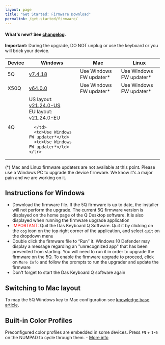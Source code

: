 ```yaml
---
layout: page
title: "Get Started: Firmware Download"
permalink: /get-started/firmware/
---
```

#### What's new? See <a href="{{site.baseurl}}/updates/changelog-firmware/">changelog</a>.

<div class="alert alert-danger mt-3" role="alert">
<b>Important:</b> During the upgrade, DO NOT unplug or use the keyboard or you will brick your device.
</div>


<table class='table table-bordered'>
  <thead>
    <tr>
      <th scope="col">Device</th>
      <th scope="col">Windows</th>
      <th scope="col">Mac</th>
      <th scope="col">Linux</th>
    </tr>
    </thead>
    <tr>
      <td>
      5Q
      </td>
      <td>
        <a href='https://s3-us-west-2.amazonaws.com/q-software-releases/Firmware-releases/5Q/5Q_Firmware_7.4.18.exe'>
        v7.4.18
        </a>
      </td>
      <td>Use Windows FW updater*</td>
      <td>Use Windows FW updater*</td>
    </tr>
    <tr>
      <td>
      X50Q
      </td>
      <td>
        <a href='https://s3-us-west-2.amazonaws.com/q-software-releases/Firmware-releases/X50Q/DasKeyboardX50_Firmware_64.0.0.exe'>
        v64.0.0
        </a>
      </td>
      <td>Use Windows FW updater*</td>
      <td>Use Windows FW updater*</td>
    </tr>
    <tr>
      <td>
      4Q
      </td>
      <td>
        US layout:&nbsp;
        <a href='https://s3-us-west-2.amazonaws.com/q-software-releases/Firmware-releases/DK4Q/DK4Q_US_Firmware_21.24.0.exe'>
        v21.24.0-US
        </a>
      <br/>
        EU layout:&nbsp;
        <a href='https://s3-us-west-2.amazonaws.com/q-software-releases/Firmware-releases/DK4Q/DK4Q_EU_Firmware_21.24.0.exe'>
        v21.24.0-EU
        </a>

      </td>
      <td>Use Windows FW updater*</td>
      <td>Use Windows FW updater*</td>
    </tr>
  
</table>

(*) Mac and Linux firmware updaters are not available at this point. Please use a Windows PC 
to upgrade the device firmware. We know it's a major pain and we are working on it.

## Instructions for Windows

- Download the firmware file. If the 5Q firmware is up to date, the installer will not perform
    the upgrade. The current 5Q firmware version is displayed on the home page of the Q Desktop
    software. It is also displayed when running the firmware upgrade application
- <span style="color:red;">IMPORTANT:</span> Quit the Das Keyboard Q Software. 
Quit it by clicking on the `cog` icon on the top right corner of the application, 
and select `quit` on the dropdown menu
- Double click the firmware file to “Run” it. Windows 10 Defender may display a message regarding
 an "unrecognized app" that has been prevented from starting. You will
  need to run it in order to upgrade the firmware on the 5Q. To enable the firmware upgrade to proceed, 
click on `More Info` and follow the prompts to run the upgrader and update the firmware
- Don't forget to start the Das Keyboard Q software again

## Switching to Mac layout

To map the 5Q Windows key to Mac configuration see [knowledge base article](https://daskeyboard.mojohelpdesk.com/help/article/199507).

## Built-in Color Profiles

Preconfigured color profiles are embedded in some devices. Press `FN` + `1`-`6` on the NUMPAD to cycle through them. - [More info](https://daskeyboard.mojohelpdesk.com/help/article/199506)
